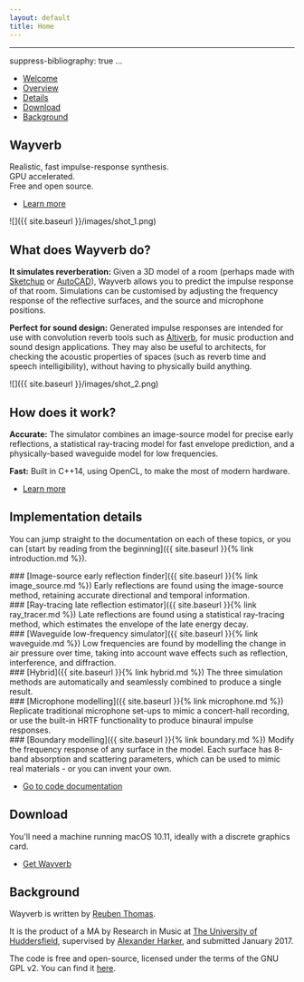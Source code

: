 ```yaml
---
layout: default
title: Home
---
```


---
suppress-bibliography: true
...

<section id="sidebar">
<div class="inner">
<nav>
<ul>
<li><a href="#intro">Welcome</a></li>
<li><a href="#one">Overview</a></li>
<li><a href="#two">Details</a></li>
<li><a href="#three">Download</a></li>
<li><a href="#four">Background</a></li>
</ul>
</nav>
</div>
</section>

<div id="wrapper">

<section id="intro" class="wrapper style1 fullscreen fade-up">
<div class="inner">

# Wayverb

Realistic, fast impulse-response synthesis.
<br>
GPU accelerated.
<br>
Free and open source.

<ul class="actions">
<li><a href="#one" class="button scrolly">Learn more</a></li>
</ul>

</div>
</section>

<section id="one" class="wrapper style2 spotlights">

<section>
<div class="image">
![]({{ site.baseurl }}/images/shot_1.png)
</div>
<div class="content">
<div class="inner">

## What does Wayverb do?

**It simulates reverberation:** Given a 3D model of a room (perhaps made with
[Sketchup](https://www.sketchup.com)
or [AutoCAD](http://www.autodesk.com/products/autocad)), Wayverb allows you to
predict the impulse response of that room.
Simulations can be customised by adjusting the frequency response of the
reflective surfaces, and the source and microphone positions.

**Perfect for sound design:** Generated impulse responses are intended for
use with convolution reverb tools such as
[Altiverb](https://www.audioease.com/altiverb), for music production and
sound design applications.
They may also be useful to architects, for checking the acoustic properties of
spaces (such as reverb time and speech intelligibility), without having to
physically build anything.

</div>
</div>
</section>

<section>
<div class="image">
![]({{ site.baseurl }}/images/shot_2.png)
</div>
<div class="content">
<div class="inner">

## How does it work?

**Accurate:** The simulator combines an image-source model for precise early
reflections, a statistical ray-tracing model for fast envelope prediction, and a
physically-based waveguide model for low frequencies.

**Fast:** Built in C++14, using OpenCL, to make the most of modern hardware.

<ul class="actions">
<li><a href="#two" class="button scrolly">Learn more</a></li>
</ul>
</div>
</div>
</section>

</section>

<section id="two" class="wrapper style3 fade-up">

<div class="inner">

## Implementation details

You can jump straight to the documentation on each of these topics, or you can
[start by reading from the beginning]({{ site.baseurl }}{% link introduction.md %}).

<div class="features">
<section>
### [Image-source early reflection finder]({{ site.baseurl }}{% link image_source.md %})
Early reflections are found using the image-source method, retaining accurate
directional and temporal information.
</section>

<section>
### [Ray-tracing late reflection estimator]({{ site.baseurl }}{% link ray_tracer.md %})
Late reflections are found using a statistical ray-tracing method, which
estimates the envelope of the late energy decay.
</section>

<section>
### [Waveguide low-frequency simulator]({{ site.baseurl }}{% link waveguide.md %})
Low frequencies are found by modelling the change in air pressure over time,
taking into account wave effects such as reflection, interference, and
diffraction.
</section>

<section>
### [Hybrid]({{ site.baseurl }}{% link hybrid.md %})
The three simulation methods are automatically and seamlessly combined to
produce a single result.
</section>

<section>
### [Microphone modelling]({{ site.baseurl }}{% link microphone.md %})
Replicate traditional microphone set-ups to mimic a concert-hall recording,
or use the built-in HRTF functionality to produce binaural impulse responses.
</section>

<section>
### [Boundary modelling]({{ site.baseurl }}{% link boundary.md %})
Modify the frequency response of any surface in the model.
Each surface has 8-band absorption and scattering parameters, which can be used
to mimic real materials - or you can invent your own.
</section>
</div>

<ul class="actions">
<li><a href="{{ site.baseurl }}/doxygen/html/index.html" class="button">Go to code documentation</a></li>
</ul>

</div>
</section>

<section id="three" class="wrapper style1 fade-up">
<div class="inner">

## Download

You'll need a machine running macOS 10.11, ideally with a discrete graphics card.

<ul class="actions">
<li><a href="https://github.com/reuk/wayverb/releases" class="button">Get Wayverb</a></li>
</ul>

</div>
</section>

<section id="four" class = "wrapper style2 fade-up">
<div class="inner">

## Background

Wayverb is written by [Reuben Thomas](https://github.com/reuk).

It is the product of a MA by Research in Music at [The University of Huddersfield](https://www.hud.ac.uk/),
supervised by [Alexander Harker](http://www.alexanderjharker.co.uk/), and
submitted January 2017.

The code is free and open-source, licensed under the terms of the GNU GPL v2.
You can find it [here](https://github.com/reuk/wayverb).

</div>
</section>

</div>
